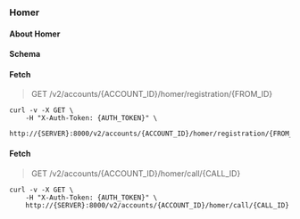 ### Homer

#### About Homer

#### Schema



#### Fetch

> GET /v2/accounts/{ACCOUNT_ID}/homer/registration/{FROM_ID}

```shell
curl -v -X GET \
    -H "X-Auth-Token: {AUTH_TOKEN}" \
    http://{SERVER}:8000/v2/accounts/{ACCOUNT_ID}/homer/registration/{FROM_ID}
```

#### Fetch

> GET /v2/accounts/{ACCOUNT_ID}/homer/call/{CALL_ID}

```shell
curl -v -X GET \
    -H "X-Auth-Token: {AUTH_TOKEN}" \
    http://{SERVER}:8000/v2/accounts/{ACCOUNT_ID}/homer/call/{CALL_ID}
```

